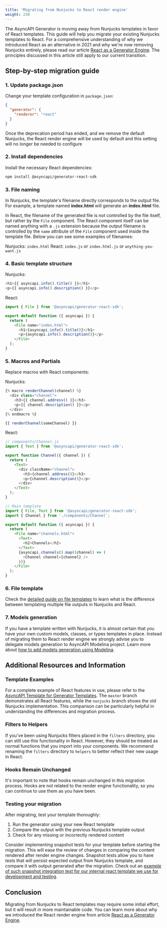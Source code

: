 ```yaml
---
title: 'Migrating from Nunjucks to React render engine'
weight: 250
---
```


The AsyncAPI Generator is moving away from Nunjucks templates in favor of React templates. This guide will help you migrate your existing Nunjucks templates to React. For a comprehensive understanding of why we introduced React as an alternative in 2021 and why we're now removing Nunjucks entirely, please read our article [React as a Generator Engine](https://www.asyncapi.com/blog/react-as-generator-engine). The principles discussed in this article still apply to our current transition.

## Step-by-step migration guide

### 1. Update package.json

Change your template configuration in `package.json`:

```json
{
  "generator": {
    "renderer": "react"
  }
}
```

Once the deprecation period has ended, and we remove the default Nunjucks, the React render engine will be used by default and this setting will no longer be needed to configure

### 2. Install dependencies

Install the necessary React dependencies:

```bash
npm install @asyncapi/generator-react-sdk
```

### 3. File naming

In Nunjucks, the template's filename directly corresponds to the output file. For example, a template named **index.html** will generate an **index.html** file.

In React, the filename of the generated file is not controlled by the file itself, but rather by the `File` component. The React component itself can be named anything with a `.js` extension because the output filename is controlled by the `name` attribute of the `File` component used inside the template file. Below you can see some examples of filenames:

Nunjucks: `index.html`
React: `index.js` or `index.html.js` or `anything-you-want.js`

### 4. Basic template structure

Nunjucks:

```js
<h1>{{ asyncapi.info().title() }}</h1>
<p>{{ asyncapi.info().description() }}</p>
```

React:

```js
import { File } from '@asyncapi/generator-react-sdk';

export default function ({ asyncapi }) {
  return (
    <File name="index.html">
      <h1>{asyncapi.info().title()}</h1>
      <p>{asyncapi.info().description()}</p>
    </File>
  );
}
```

### 5. Macros and Partials

Replace macros with React components:

Nunjucks:

```js
{% macro renderChannel(channel) %}
  <div class="channel">
    <h3>{{ channel.address() }}</h3>
    <p>{{ channel.description() }}</p>
  </div>
{% endmacro %}

{{ renderChannel(someChannel) }}
```

React:

```js
// components/Channel.js
import { Text } from '@asyncapi/generator-react-sdk';

export function Channel({ channel }) {
  return (
    <Text>
      <div className="channel">
        <h3>{channel.address()}</h3>
        <p>{channel.description()}</p>
      </div>
    </Text>
  );
}

// Main template
import { File, Text } from '@asyncapi/generator-react-sdk';
import { Channel } from './components/Channel';

export default function ({ asyncapi }) {
  return (
    <File name="channels.html">
      <Text>
        <h2>Channels</h2>
      </Text>
      {asyncapi.channels().map((channel) => (
        <Channel channel={channel} />
      ))}
    </File>
  );
}
```

### 6. File template

Check the [detailed guide on file templates](file-templates) to learn what is the difference between templating multiple file outputs in Nunjucks and React.

### 7. Models generation

If you have a template written with Nunjucks, it is almost certain that you have your own custom models, classes, or types templates in place. Instead of migrating them to React render engine we strongly advise you to delegate models generation to AsyncAPI Modelina project. Learn more about [how to add models generation using Modelina](https://www.asyncapi.com/docs/tools/generator/model-generation).

## Additional Resources and Information

### Template Examples

For a complete example of React features in use, please refer to the [AsyncAPI Template for Generator Templates](https://github.com/asyncapi/template-for-generator-templates). The `master` branch demonstrates all React features, while the `nunjucks` branch shows the old Nunjucks implementation. This comparison can be particularly helpful in understanding the differences and migration process.

### Filters to Helpers

If you've been using Nunjucks filters placed in the `filters` directory, you can still use this functionality in React. However, they should be treated as normal functions that you import into your components. We recommend renaming the `filters` directory to `helpers` to better reflect their new usage in React.

### Hooks Remain Unchanged

It's important to note that hooks remain unchanged in this migration process. Hooks are not related to the render engine functionality, so you can continue to use them as you have been.

### Testing your migration

After migrating, test your template thoroughly:

1. Run the generator using your new React template
2. Compare the output with the previous Nunjucks template output
3. Check for any missing or incorrectly rendered content

Consider implementing snapshot tests for your template before starting the migration. This will ease the review of changes in comparing the content rendered after render engine changes. Snapshot tests allow you to have tests that will persist expected output from Nunjucks template, and compare it with output generated after the migration. Check out an [example of such snapshot integration test for our internal react template we use for development and testing](https://github.com/asyncapi/generator/blob/master/apps/generator/test/integration.test.js#L66).

## Conclusion

Migrating from Nunjucks to React templates may require some initial effort, but it will result in more maintainable code. You can learn more about why we introduced the React render engine from article [React as a Generator Engine](https://www.asyncapi.com/blog/react-as-generator-engine).
